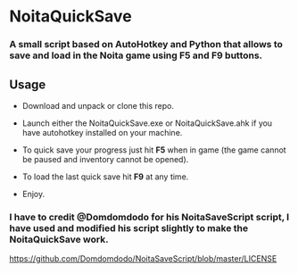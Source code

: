 # NoitaQuickSave
### A small script based on AutoHotkey and Python that allows to save and load in the Noita game using F5 and F9 buttons.

## Usage

- Download and unpack or clone this repo. 

- Launch either the NoitaQuickSave.exe or NoitaQuickSave.ahk if you have autohotkey installed on your machine.

- To quick save your progress just hit **F5** when in game (the game cannot be paused and inventory cannot be opened).

- To load the last quick save hit **F9** at any time.

- Enjoy.

### I have to credit @Domdomdodo for his NoitaSaveScript script, I have used and modified his script slightly to make the NoitaQuickSave work.

https://github.com/Domdomdodo/NoitaSaveScript/blob/master/LICENSE
